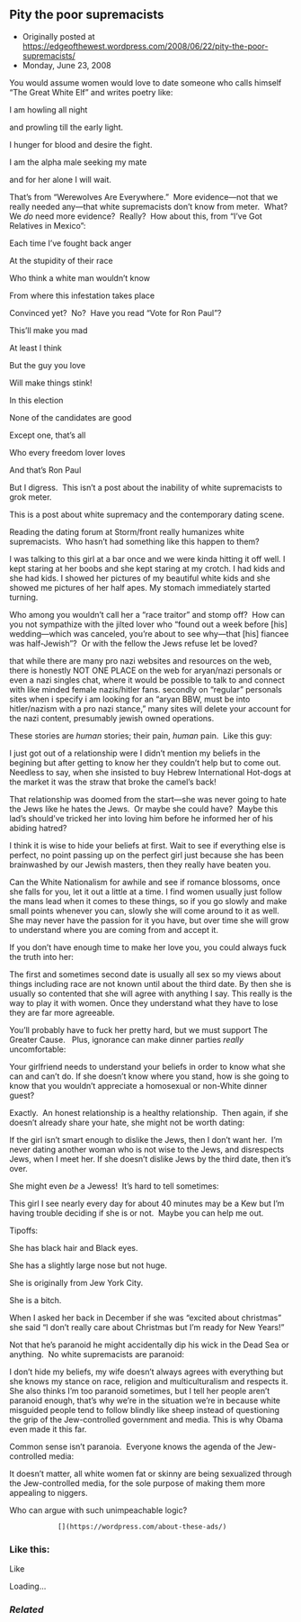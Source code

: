 ## Pity the poor supremacists

 * Originally posted at https://edgeofthewest.wordpress.com/2008/06/22/pity-the-poor-supremacists/
 * Monday, June 23, 2008

You would assume women would love to date someone who calls himself “The Great White Elf” and writes poetry like:

I am howling all night  

and prowling till the early light.  

I hunger for blood and desire the fight.  

I am the alpha male seeking my mate  

and for her alone I will wait.

That’s from “Werewolves Are Everywhere.”  More evidence—not that we really needed any—that white supremacists don’t know from meter.  What?  We _do_ need more evidence?  Really?  How about this, from “I’ve Got Relatives in Mexico”:

Each time I’ve fought back anger  

At the stupidity of their race  

Who think a white man wouldn’t know  

From where this infestation takes place

Convinced yet?  No?  Have you read “Vote for Ron Paul”?

This’ll make you mad  

At least I think  

But the guy you love  

Will make things stink!

In this election  

None of the candidates are good  

Except one, that’s all  

Who every freedom lover loves  

And that’s Ron Paul

But I digress.  This isn’t a post about the inability of white supremacists to grok meter.

This is a post about white supremacy and the contemporary dating scene. 


Reading the dating forum at Storm/front really humanizes white supremacists.  Who hasn’t had something like this happen to them?

I was talking to this girl at a bar once and we were kinda hitting it off well. I kept staring at her boobs and she kept staring at my crotch. I had kids and she had kids. I showed her pictures of my beautiful white kids and she showed me pictures of her half apes. My stomach immediately started turning.

Who among you wouldn’t call her a “race traitor” and stomp off?  How can you not sympathize with the jilted lover who “found out a week before [his] wedding—which was canceled, you’re about to see why—that [his] fiancee was half-Jewish”?  Or with the fellow the Jews refuse let be loved?

that while there are many pro nazi websites and resources on the web, there is honestly NOT ONE PLACE on the web for aryan/nazi personals or even a nazi singles chat, where it would be possible to talk to and connect with like minded female nazis/hitler fans. secondly on “regular” personals sites when i specify i am looking for an “aryan BBW, must be into hitler/nazism with a pro nazi stance,” many sites will delete your account for the nazi content, presumably jewish owned operations.

These stories are _human_ stories; their pain, _human_ pain.  Like this guy:

I just got out of a relationship were I didn’t mention my beliefs in the begining but after getting to know her they couldn’t help but to come out. Needless to say, when she insisted to buy Hebrew International Hot-dogs at the market it was the straw that broke the camel’s back!

That relationship was doomed from the start—she was never going to hate the Jews like he hates the Jews.  Or maybe she could have?  Maybe this lad’s should’ve tricked her into loving him before he informed her of his abiding hatred?

I think it is wise to hide your beliefs at first. Wait to see if everything else is perfect, no point passing up on the perfect girl just because she has been brainwashed by our Jewish masters, then they really have beaten you.

Can the White Nationalism for awhile and see if romance blossoms, once she falls for you, let it out a little at a time. I find women usually just follow the mans lead when it comes to these things, so if you go slowly and make small points whenever you can, slowly she will come around to it as well. She may never have the passion for it you have, but over time she will grow to understand where you are coming from and accept it.

If you don’t have enough time to make her love you, you could always fuck the truth into her:

The first and sometimes second date is usually all sex so my views about things including race are not known until about the third date. By then she is usually so contented that she will agree with anything I say. This really is the way to play it with women. Once they understand what they have to lose they are far more agreeable.

You’ll probably have to fuck her pretty hard, but we must support The Greater Cause.   Plus, ignorance can make dinner parties _really_ uncomfortable:

Your girlfriend needs to understand your beliefs in order to know what she can and can’t do. If she doesn’t know where you stand, how is she going to know that you wouldn’t appreciate a homosexual or non-White dinner guest?

Exactly.  An honest relationship is a healthy relationship.  Then again, if she doesn’t already share your hate, she might not be worth dating:

If the girl isn’t smart enough to dislike the Jews, then I don’t want her.  I’m never dating another woman who is not wise to the Jews, and disrespects Jews, when I meet her. If she doesn’t dislike Jews by the third date, then it’s over.

She might even _be_ a Jewess!  It’s hard to tell sometimes:

This girl I see nearly every day for about 40 minutes may be a Kew but I’m having trouble deciding if she is or not.  Maybe you can help me out.

Tipoffs:

She has black hair and Black eyes.  

She has a slightly large nose but not huge.  

She is originally from Jew York City.  

She is a bitch.

When I asked her back in December if she was “excited about christmas” she said “I don’t really care about Christmas but I’m ready for New Years!”

Not that he’s paranoid he might accidentally dip his wick in the Dead Sea or anything.  No white supremacists are paranoid:

I don’t hide my beliefs, my wife doesn’t always agrees with everything but she knows my stance on race, religion and multiculturalism and respects it. She also thinks I’m too paranoid sometimes, but I tell her people aren’t paranoid enough, that’s why we’re in the situation we’re in because white misguided people tend to follow blindly like sheep instead of questioning the grip of the Jew-controlled government and media. This is why Obama even made it this far.

Common sense isn’t paranoia.  Everyone knows the agenda of the Jew-controlled media:

It doesn’t matter, all white women fat or skinny are being sexualized through the Jew-controlled media, for the sole purpose of making them more appealing to niggers.

Who can argue with such unimpeachable logic?

		

			

				[](https://wordpress.com/about-these-ads/)
				

					
				

			

		

### Like this:

Like

 
Loading...

[]()

### _Related_

